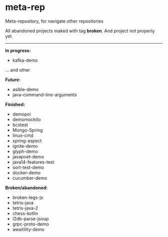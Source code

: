 # meta-rep
Meta-repository, for navigate other repositories

All abandoned projects maked with tag **broken**.
And project not properly yet.

---

**In progress:**
* kafka-demo

... and other

**Future:**
* asible-demo
* java-command-line-arguments

**Finished:**
* demopoi
* demomockito
* bcstest
* Mongo-Spring
* linux-cmd
* spring-aspect
* ignite-demo 
* glyph-demo
* javapoet-demo 
* java14-features-test
* sort-test-demo
* docker-demo
* cucumber-demo

**Broken/abandoned:**
* broken-legs-js
* tetris-java
* tetris-java-2
* chess-kotlin
* l2db-parse-jsoup
* grpc-proto-demo 
* awaitility-demo
